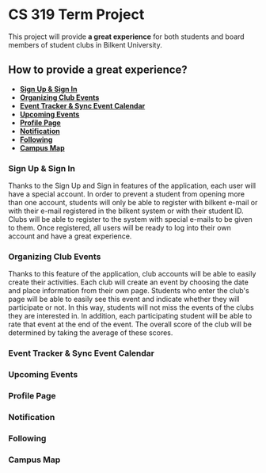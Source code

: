 # CS 319 Term Project

This project will provide **a great experience** for both students and board members of student clubs in Bilkent University.


## How to provide a great experience?

 - [**Sign Up & Sign In**](#sign-up--sign-in)
 - [**Organizing Club Events**](#organizing-club-events)
 - [**Event Tracker & Sync Event Calendar**](#event-tracker--sync-event-calendar)
 - [**Upcoming Events**](#upcoming-events)
 - [**Profile Page**](#profile-page)
 - [**Notification**](#notification)
 - [**Following**](#following)
 - [**Campus Map**](#campus-map)


### Sign Up & Sign In
Thanks to the Sign Up and Sign in features of the application, each user will have a special account. In order to prevent a student from opening more than one account, students will only be able to register with bilkent e-mail or with their e-mail registered in the bilkent system or with their student ID. Clubs will be able to register to the system with special e-mails to be given to them. Once registered, all users will be ready to log into their own account and have a great experience.

### Organizing Club Events
Thanks to this feature of the application, club accounts will be able to easily create their activities. Each club will create an event by choosing the date and place information from their own page. Students who enter the club's page will be able to easily see this event and indicate whether they will participate or not. In this way, students will not miss the events of the clubs they are interested in. In addition, each participating student will be able to rate that event at the end of the event. The overall score of the club will be determined by taking the average of these scores.

### Event Tracker & Sync Event Calendar


### Upcoming Events


### Profile Page


### Notification


### Following


### Campus Map

